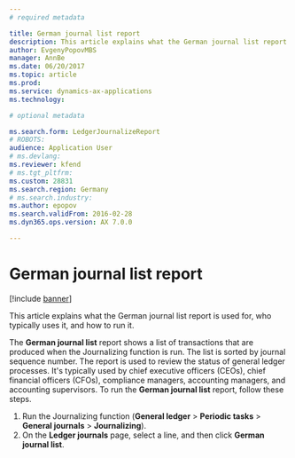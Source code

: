 ```yaml
---
# required metadata

title: German journal list report
description: This article explains what the German journal list report is used for, who typically uses it, and how to run it.
author: EvgenyPopovMBS
manager: AnnBe
ms.date: 06/20/2017
ms.topic: article
ms.prod: 
ms.service: dynamics-ax-applications
ms.technology: 

# optional metadata

ms.search.form: LedgerJournalizeReport
# ROBOTS: 
audience: Application User
# ms.devlang: 
ms.reviewer: kfend
# ms.tgt_pltfrm: 
ms.custom: 28831
ms.search.region: Germany
# ms.search.industry: 
ms.author: epopov
ms.search.validFrom: 2016-02-28
ms.dyn365.ops.version: AX 7.0.0

---
```


# German journal list report

[!include [banner](../includes/banner.md)]

This article explains what the German journal list report is used for, who typically uses it, and how to run it.

The **German journal list** report shows a list of transactions that are produced when the Journalizing function is run. The list is sorted by journal sequence number. The report is used to review the status of general ledger processes. It's typically used by chief executive officers (CEOs), chief financial officers (CFOs), compliance managers, accounting managers, and accounting supervisors. To run the **German journal list** report, follow these steps.

1.  Run the Journalizing function (**General ledger** &gt; **Periodic tasks** &gt; **General journals** &gt; **Journalizing**).
2.  On the **Ledger journals** page, select a line, and then click **German journal list**.




